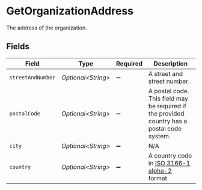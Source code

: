 # GetOrganizationAddress

The address of the organization.


## Fields

| Field                                                                                            | Type                                                                                             | Required                                                                                         | Description                                                                                      |
| ------------------------------------------------------------------------------------------------ | ------------------------------------------------------------------------------------------------ | ------------------------------------------------------------------------------------------------ | ------------------------------------------------------------------------------------------------ |
| `streetAndNumber`                                                                                | *Optional\<String>*                                                                              | :heavy_minus_sign:                                                                               | A street and street number.                                                                      |
| `postalCode`                                                                                     | *Optional\<String>*                                                                              | :heavy_minus_sign:                                                                               | A postal code. This field may be required if the provided country has a postal code system.      |
| `city`                                                                                           | *Optional\<String>*                                                                              | :heavy_minus_sign:                                                                               | N/A                                                                                              |
| `country`                                                                                        | *Optional\<String>*                                                                              | :heavy_minus_sign:                                                                               | A country code in [ISO 3166-1 alpha-2](https://en.wikipedia.org/wiki/ISO_3166-1_alpha-2) format. |